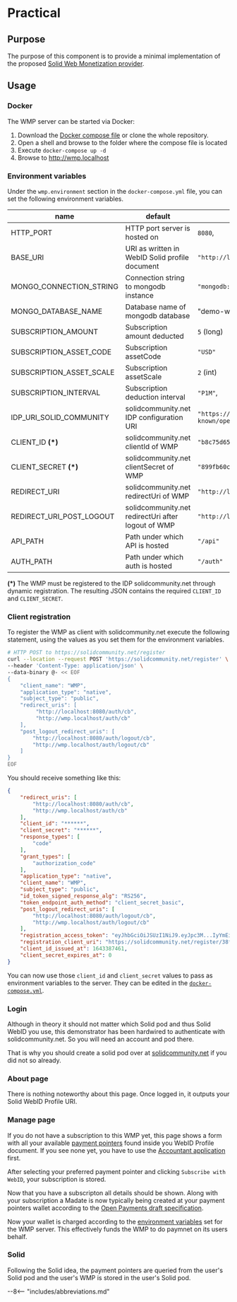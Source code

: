 # Practical

## Purpose

The purpose of this component is to provide a minimal implementation of the proposed [Solid Web Monetization provider](https://knowledgeonwebscale.github.io/solid-web-monetization/spec.html).

## Usage

### Docker
The WMP server can be started via Docker:

1. Download the [Docker compose file](https://github.com/KNowledgeOnWebScale/solid-web-monetization/blob/master/docker-compose.yml) or clone the whole repository.
2. Open a shell and browse to the folder where the compose file is located
3. Execute `docker-compose up -d`
4. Browse to http://wmp.localhost

### Environment variables

Under the `wmp.environment` section in the `docker-compose.yml` file, you can set the following environment variables.

name                      | default          | description
--------------------------|------------------|----------------
HTTP_PORT                 | HTTP port server is hosted on | `8080`,
BASE_URI                  | URI as written in WebID Solid profile document | `"http://localhost:$httpPort"`
MONGO_CONNECTION_STRING   | Connection string to mongodb instance | `"mongodb://localhost:27017"`
MONGO_DATABASE_NAME       | Database name of mongodb database | "demo-wmp"
SUBSCRIPTION_AMOUNT       | Subscription amount deducted | `5` (long)
SUBSCRIPTION_ASSET_CODE   | Subscription assetCode | `"USD"`
SUBSCRIPTION_ASSET_SCALE  | Subscription assetScale | `2` (int)
SUBSCRIPTION_INTERVAL     | Subscription deduction interval | `"P1M"`,
IDP_URI_SOLID_COMMUNITY   | solidcommunity.net IDP configuration URI | `"https://solidcommunity.net/.well-known/openid-configuration"`
CLIENT_ID **(*)**         | solidcommunity.net clientId of WMP | `"b8c75d654bfe324ccae44f1638d5310c"`
CLIENT_SECRET **(*)**     | solidcommunity.net clientSecret of WMP | `"899fb60c7f7c1b3e67abbaebcaf06904"`
REDIRECT_URI              | solidcommunity.net redirectUri of WMP | `"http://localhost:8080/auth/cb"`
REDIRECT_URI_POST_LOGOUT  | solidcommunity.net redirectUri after logout of WMP | `"http://localhost:8080/auth/logout/cb"`
API_PATH                  | Path under which API is hosted | `"/api"`
AUTH_PATH                 | Path under which auth is hosted | `"/auth"`

**(*)** The WMP must be registered to the IDP solidcommunity.net through dynamic registration. The resulting JSON contains the required `CLIENT_ID` and `CLIENT_SECRET`.

### Client registration

To register the WMP as client with solidcommunity.net execute the following statement, using the values as you set them for the environment variables.

```bash
# HTTP POST to https://solidcommunity.net/register
curl --location --request POST 'https://solidcommunity.net/register' \
--header 'Content-Type: application/json' \
--data-binary @- << EOF
{
    "client_name": "WMP",
    "application_type": "native", 
    "subject_type": "public",
    "redirect_uris": [
         "http://localhost:8080/auth/cb", 
         "http://wmp.localhost/auth/cb"
    ], 
    "post_logout_redirect_uris": [
        "http://localhost:8080/auth/logout/cb",
        "http://wmp.localhost/auth/logout/cb"
    ]
}
EOF
```

You should receive something like this:

```json hl_lines="6 7"
{
    "redirect_uris": [
        "http://localhost:8080/auth/cb",
        "http://wmp.localhost/auth/cb"
    ],
    "client_id": "******",
    "client_secret": "******",
    "response_types": [
        "code"
    ],
    "grant_types": [
        "authorization_code"
    ],
    "application_type": "native",
    "client_name": "WMP",
    "subject_type": "public",
    "id_token_signed_response_alg": "RS256",
    "token_endpoint_auth_method": "client_secret_basic",
    "post_logout_redirect_uris": [
        "http://localhost:8080/auth/logout/cb",
        "http://wmp.localhost/auth/logout/cb"
    ],
    "registration_access_token": "eyJhbGciOiJSUzI1NiJ9.eyJpc3M...IyYmEifQ.ifK5xi45...gsUJex_GfXJg",
    "registration_client_uri": "https://solidcommunity.net/register/38f951e27363209239712c5a5e6122ba",
    "client_id_issued_at": 1643387461,
    "client_secret_expires_at": 0
}
```

You can now use those `client_id` and `client_secret` values to pass as environment variables to the server. They can be edited in the [`docker-compose.yml`](#docker).

### Login

Although in theory it should not matter which Solid pod and thus Solid WebID you use, this demonstrator has been hardwired to authenticate with solidcommunity.net. So you will need an account and pod there. 

That is why you should create a solid pod over at [solidcommunity.net](https://solidcommunity.net/register) if you did not so already. 

### About page

There is nothing noteworthy about this page. Once logged in, it outputs your Solid WebID Profile URI.

### Manage page

If you do not have a subscription to this WMP yet, this page shows a form with all your available [payment pointers](https://paymentpointers.org/) found inside you WebID Profile document. If you see none yet, you have to use the [Accountant application](/accountant) first.

After selecting your preferred payment pointer and clicking `Subscribe with WebID`, your subscription is stored.

Now that you have a subscripton all details should be shown. Along with your subscription a Madate is now typically being created at your payment pointers wallet according to the [Open Payments draft specification](https://docs.openpayments.dev/api).

Now your wallet is charged according to the [environment variables](#environment-variables) set for the WMP server. This effectively funds the WMP to do paymnet on its users behalf.

### Solid

Following the Solid idea, the payment pointers are queried from the user's Solid pod and the user's WMP is stored in the user's Solid pod.


--8<-- "includes/abbreviations.md"